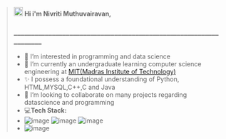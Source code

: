 >  <img src="https://raw.githubusercontent.com/MartinHeinz/MartinHeinz/master/wave.gif" width="20px">  **Hi i'm Nivriti Muthuvairavan,** 
>  ### ___________________________________________________________________
> - 👀 I’m interested in programming and data science
> - 🌱 I’m currently an undergraduate learning computer science engineering at [MIT(Madras Institute of Technology)](https://www.mitindia.edu/)
> - ✨ I possess a foundational understanding of Python, HTML,MYSQL,C++,C and Java
> - 💞️ I’m looking to collaborate on many projects regarding datascience and programming
>- 💻**Tech Stack:**
> - ![image](https://img.shields.io/badge/mysql-4479A1.svg?style=for-the-badge&logo=mysql&logoColor=white) ![image](https://img.shields.io/badge/python-3670A0?style=for-the-badge&logo=python&logoColor=ffdd54) ![image](https://img.shields.io/badge/html5-%23E34F26.svg?style=for-the-badge&logo=html5&logoColor=white)
>- ![image](https://img.shields.io/badge/CONTACT_ME_AT-nivriti3266@gmail.com-informational?style=flat&logo=<LOGO_NAME>&logoColor=white&color=4bbc8b)


  


<!---
niv-csc/niv-csc is a ✨ special ✨ repository because its `README.md` (this file) appears on your GitHub profile.
You can click the Preview link to take a look at your changes.
--->
